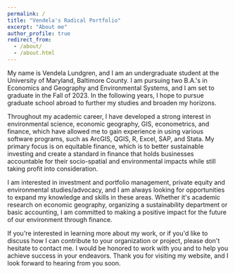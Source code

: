 ```yaml
---
permalink: /
title: "Vendela's Radical Portfolio"
excerpt: "About me"
author_profile: true
redirect_from: 
  - /about/
  - /about.html
---
```


My name is Vendela Lundgren, and I am an undergraduate student at the University of Maryland, Baltimore County. I am pursuing two B.A.'s in Economics and Geography and Environmental Systems, and I am set to graduate in the Fall of 2023. In the following years, I hope to pursue graduate school abroad to further my studies and broaden my horizons.

Throughout my academic career, I have developed a strong interest in environmental science, economic geography, GIS, econometrics, and finance, which have allowed me to gain experience in using various software programs, such as ArcGIS, QGIS, R, Excel, SAP, and Stata. My primary focus is on equitable finance, which is to better sustainable investing and create a standard in finance that holds businesses accountable for their socio-spatial and environmental impacts while still taking profit into consideration.

I am interested in investment and portfolio management, private equity and environmental studies/advocacy, and I am always looking for opportunities to expand my knowledge and skills in these areas. Whether it's academic research on economic geography, organizing a sustainability department or basic accounting, I am committed to making a positive impact for the future of our environment through finance. 

If you're interested in learning more about my work, or if you'd like to discuss how I can contribute to your organization or project, please don't hesitate to contact me. I would be honored to work with you and to help you achieve success in your endeavors. Thank you for visiting my website, and I look forward to hearing from you soon.
